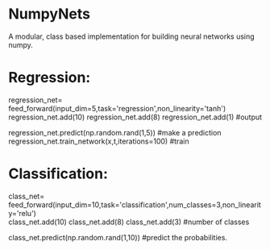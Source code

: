 # NumpyNets

A modular, class based implementation for building neural networks using numpy. 


# Regression: 

regression_net= feed_forward(input_dim=5,task='regression',non_linearity='tanh')                  
regression_net.add(10) 
regression_net.add(8)
regression_net.add(1) #output

regression_net.predict(np.random.rand(1,5)) #make a prediction
regression_net.train_network(x,t,iterations=100) #train

# Classification:

class_net= feed_forward(input_dim=10,task='classification',num_classes=3,non_linearity='relu')                  
class_net.add(10) 
class_net.add(8)
class_net.add(3) #number of classes

class_net.predict(np.random.rand(1,10)) #predict the probabilities.


